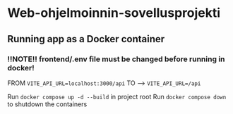 # Web-ohjelmoinnin-sovellusprojekti



## Running app as a Docker container
### **!!NOTE!!** frontend/.env file **must** be changed before running in docker!
FROM `VITE_API_URL=localhost:3000/api` TO --> `VITE_API_URL=/api`

Run `docker compose up -d --build` in project root
Run `docker compose down` to shutdown the containers
